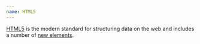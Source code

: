 ```yaml
---
name: HTML5
---
```


[HTML5](http://diveintohtml5.info/) is the modern standard for structuring data on the web and includes a number of [new elements](https://developer.mozilla.org/en-US/docs/Web/Guide/HTML/HTML5/HTML5_element_list).